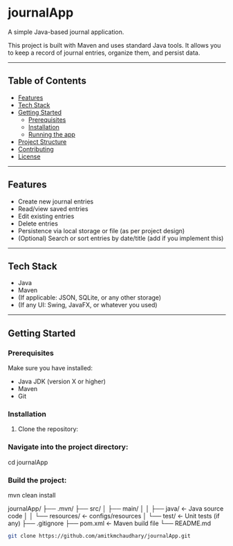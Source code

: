 # journalApp

A simple Java-based journal application.  

This project is built with Maven and uses standard Java tools. It allows you to keep a record of journal entries, organize them, and persist data.

---

## Table of Contents

- [Features](#features)  
- [Tech Stack](#tech-stack)  
- [Getting Started](#getting-started)  
  - [Prerequisites](#prerequisites)  
  - [Installation](#installation)  
  - [Running the app](#running-the-app)  
- [Project Structure](#project-structure)  
- [Contributing](#contributing)  
- [License](#license)  

---

## Features

- Create new journal entries  
- Read/view saved entries  
- Edit existing entries  
- Delete entries  
- Persistence via local storage or file (as per project design)  
- (Optional) Search or sort entries by date/title (add if you implement this)  

---

## Tech Stack

- Java  
- Maven  
- (If applicable: JSON, SQLite, or any other storage)  
- (If any UI: Swing, JavaFX, or whatever you used)  

---

## Getting Started

### Prerequisites

Make sure you have installed:

- Java JDK (version X or higher)  
- Maven  
- Git  

### Installation

1. Clone the repository:



### Navigate into the project directory:

cd journalApp

### Build the project:

mvn clean install


journalApp/
├── .mvn/
├── src/
│   ├── main/
│   │   ├── java/          ← Java source code
│   │   └── resources/     ← configs/resources
│   └── test/              ← Unit tests (if any)
├── .gitignore
├── pom.xml                ← Maven build file
└── README.md


   ```bash
   git clone https://github.com/amitkmchaudhary/journalApp.git
